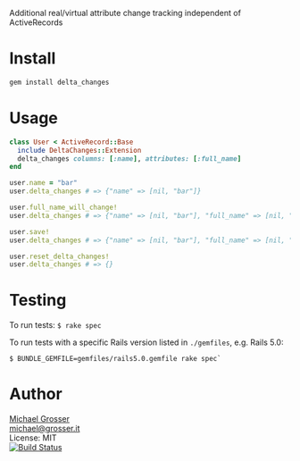 Additional real/virtual attribute change tracking independent of ActiveRecords


Install
=======

```Bash
gem install delta_changes
```

Usage
=====

```Ruby
class User < ActiveRecord::Base
  include DeltaChanges::Extension
  delta_changes columns: [:name], attributes: [:full_name]
end

user.name = "bar"
user.delta_changes # => {"name" => [nil, "bar"]}

user.full_name_will_change!
user.delta_changes # => {"name" => [nil, "bar"], "full_name" => [nil, "Mr. Bar"]}

user.save!
user.delta_changes # => {"name" => [nil, "bar"], "full_name" => [nil, "Mr. Bar"]}

user.reset_delta_changes!
user.delta_changes # => {}
```

Testing
======

To run tests: `$ rake spec`

To run tests with a specific Rails version listed in `./gemfiles`, e.g. Rails 5.0:
```
$ BUNDLE_GEMFILE=gemfiles/rails5.0.gemfile rake spec`
```

Author
======
[Michael Grosser](http://grosser.it)<br/>
michael@grosser.it<br/>
License: MIT<br/>
[![Build Status](https://github.com/zendesk/delta_changes/workflows/spec/badge.svg)](https://travis-ci.org/zendesk/delta_changes/actions)
